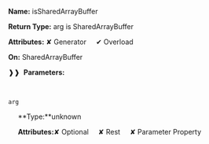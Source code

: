 **Name:** isSharedArrayBuffer

**Return Type:** arg is SharedArrayBuffer

**Attributes:** ✘ Generator&nbsp;&nbsp;&nbsp;&nbsp;&nbsp;✔ Overload

**On:** SharedArrayBuffer

❱❱&nbsp;&nbsp;**Parameters:**

&nbsp;&nbsp;&nbsp;&nbsp;&nbsp;
```
arg
```

&nbsp;&nbsp;&nbsp;&nbsp;&nbsp;**Type:**unknown

&nbsp;&nbsp;&nbsp;&nbsp;&nbsp;**Attributes:**✘ Optional&nbsp;&nbsp;&nbsp;&nbsp;&nbsp;✘ Rest&nbsp;&nbsp;&nbsp;&nbsp;&nbsp;✘ Parameter Property

